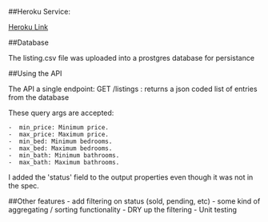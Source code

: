 ##Heroku Service:

[Heroku Link](https://still-island-5342.herokuapp.com/listings?min_price=100000&max_price=101000&min_beds=2&max_beds=4)

##Database

The listing.csv file was uploaded into a prostgres database for persistance

##Using the API

The API a single endpoint:
    GET /listings : returns a json coded list of entries from the database

These query args are accepted:  

    -  min_price: Minimum price.
    -  max_price: Maximum price.
    -  min_bed: Minimum bedrooms.
    -  max_bed: Maximum bedrooms.
    -  min_bath: Minimum bathrooms.
    -  max_bath: Maximum bathrooms.

I added the 'status' field to the output properties even though it was not in the spec.

##Other features
    -  add filtering on status (sold, pending, etc)
    -  some kind of aggregating / sorting functionality
    -  DRY up the filtering
    -  Unit testing
